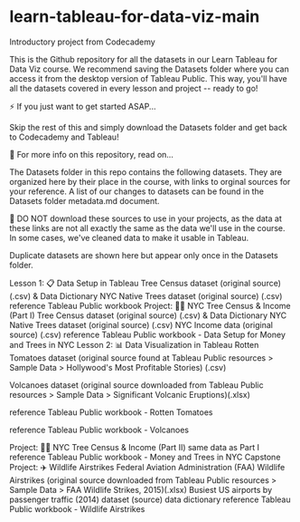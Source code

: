 # learn-tableau-for-data-viz-main
 Introductory project from Codecademy

This is the Github repository for all the datasets in our Learn Tableau for Data Viz course. We recommend saving the Datasets folder where you can access it from the desktop version of Tableau Public. This way, you'll have all the datasets covered in every lesson and project -- ready to go!

⚡ If you just want to get started ASAP...

Skip the rest of this and simply download the Datasets folder and get back to Codecademy and Tableau!

📔 For more info on this repository, read on...

The Datasets folder in this repo contains the following datasets. They are organized here by their place in the course, with links to orginal sources for your reference. A list of our changes to datasets can be found in the Datasets folder metadata.md document.

🚨 DO NOT download these sources to use in your projects, as the data at these links are not all exactly the same as the data we'll use in the course. In some cases, we've cleaned data to make it usable in Tableau.

Duplicate datasets are shown here but appear only once in the Datasets folder.

Lesson 1: 📋 Data Setup in Tableau
Tree Census dataset (original source) (.csv) & Data Dictionary
NYC Native Trees dataset (original source) (.csv)
reference Tableau Public workbook
Project: 🌳💸 NYC Tree Census & Income (Part I)
Tree Census dataset (original source) (.csv) & Data Dictionary
NYC Native Trees dataset (original source) (.csv)
NYC Income data (original source) (.csv)
reference Tableau Public workbook - Data Setup for Money and Trees in NYC
Lesson 2: 📊 Data Visualization in Tableau
Rotten Tomatoes dataset (original source found at Tableau Public resources > Sample Data > Hollywood's Most Profitable Stories) (.csv)

Volcanoes dataset (original source downloaded from Tableau Public resources > Sample Data > Significant Volcanic Eruptions)(.xlsx)

reference Tableau Public workbook - Rotten Tomatoes

reference Tableau Public workbook - Volcanoes

Project: 🌳💸 NYC Tree Census & Income (Part II)
same data as Part I
reference Tableau Public workbook - Money and Trees in NYC
Capstone Project: ✈️ Wildlife Airstrikes
Federal Aviation Administration (FAA) Wildlife Airstrikes (original source downloaded from Tableau Public resources > Sample Data > FAA Wildlife Strikes, 2015)(.xlsx)
Busiest US airports by passenger traffic (2014) dataset (source)
data dictionary
reference Tableau Public workbook - Wildlife Airstrikes
